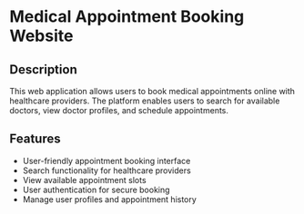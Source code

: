 # Medical Appointment Booking Website

## Description
This web application allows users to book medical appointments online with healthcare providers. The platform enables users to search for available doctors, view doctor profiles, and schedule appointments.

## Features
- User-friendly appointment booking interface
- Search functionality for healthcare providers
- View available appointment slots
- User authentication for secure booking
- Manage user profiles and appointment history

